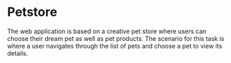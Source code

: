 # Petstore
The web application is based on a creative pet store where users can choose their dream pet as well as pet products. The scenario for this task is where a user navigates through the list of pets and choose a pet to view its details.
